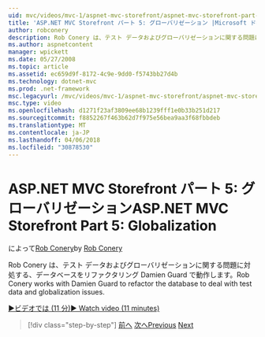 ```yaml
---
uid: mvc/videos/mvc-1/aspnet-mvc-storefront/aspnet-mvc-storefront-part-5-globalization
title: 'ASP.NET MVC Storefront パート 5: グローバリゼーション |Microsoft ドキュメント'
author: robconery
description: Rob Conery は、テスト データおよびグローバリゼーションに関する問題に対処する、データベースをリファクタリング Damien Guard で動作します。
ms.author: aspnetcontent
manager: wpickett
ms.date: 05/27/2008
ms.topic: article
ms.assetid: ec659d9f-8172-4c9e-9dd0-f5743bb27d4b
ms.technology: dotnet-mvc
ms.prod: .net-framework
msc.legacyurl: /mvc/videos/mvc-1/aspnet-mvc-storefront/aspnet-mvc-storefront-part-5-globalization
msc.type: video
ms.openlocfilehash: d1271f23af3809ee68b1239fff1e0b33b251d217
ms.sourcegitcommit: f8852267f463b62d7f975e56bea9aa3f68fbbdeb
ms.translationtype: MT
ms.contentlocale: ja-JP
ms.lasthandoff: 04/06/2018
ms.locfileid: "30878530"
---
```

<a name="aspnet-mvc-storefront-part-5-globalization"></a><span data-ttu-id="7e5a4-103">ASP.NET MVC Storefront パート 5: グローバリゼーション</span><span class="sxs-lookup"><span data-stu-id="7e5a4-103">ASP.NET MVC Storefront Part 5: Globalization</span></span>
====================
<span data-ttu-id="7e5a4-104">によって[Rob Conery](https://github.com/robconery)</span><span class="sxs-lookup"><span data-stu-id="7e5a4-104">by [Rob Conery](https://github.com/robconery)</span></span>

<span data-ttu-id="7e5a4-105">Rob Conery は、テスト データおよびグローバリゼーションに関する問題に対処する、データベースをリファクタリング Damien Guard で動作します。</span><span class="sxs-lookup"><span data-stu-id="7e5a4-105">Rob Conery works with Damien Guard to refactor the database to deal with test data and globalization issues.</span></span>

[<span data-ttu-id="7e5a4-106">&#9654;ビデオでは (11 分)</span><span class="sxs-lookup"><span data-stu-id="7e5a4-106">&#9654; Watch video (11 minutes)</span></span>](https://channel9.msdn.com/Blogs/ASP-NET-Site-Videos/aspnet-mvc-storefront-part-5-globalization)

> [!div class="step-by-step"]
> <span data-ttu-id="7e5a4-107">[前へ](aspnet-mvc-storefront-part-4-linq-to-sql-spike.md)
> [次へ](aspnet-mvc-storefront-part-6-finishing-the-repository-and-initial-ui-work.md)</span><span class="sxs-lookup"><span data-stu-id="7e5a4-107">[Previous](aspnet-mvc-storefront-part-4-linq-to-sql-spike.md)
[Next](aspnet-mvc-storefront-part-6-finishing-the-repository-and-initial-ui-work.md)</span></span>
